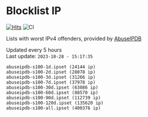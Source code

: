 # Blocklist IP

[![Hits](https://hits.seeyoufarm.com/api/count/incr/badge.svg?url=https%3A%2F%2Fgithub.com%2Fborestad%2Fblocklist-ip%2F&count_bg=%2379C83D&title_bg=%23555555&icon=&icon_color=%23E7E7E7&title=hits&edge_flat=false)](https://hits.seeyoufarm.com)  ![CI](https://img.shields.io/github/workflow/status/borestad/blocklist-ip/CI?style=flat-square)

Lists with worst IPv4 offenders, provided by [AbuseIPDB](https://www.abuseipdb.com/)

<!-- FOOTER-PLACEHOLDER -->
Updated every 5 hours<br>
Last update: `2023-10-28 - 15:17:35`
```
abuseipdb-s100-1d.ipset (24144 ip)
abuseipdb-s100-2d.ipset (28078 ip)
abuseipdb-s100-3d.ipset (31266 ip)
abuseipdb-s100-7d.ipset (37978 ip)
abuseipdb-s100-30d.ipset (63086 ip)
abuseipdb-s100-60d.ipset (88570 ip)
abuseipdb-s100-90d.ipset (112739 ip)
abuseipdb-s100-120d.ipset (135620 ip)
abuseipdb-s100-all.ipset (400376 ip)
```
